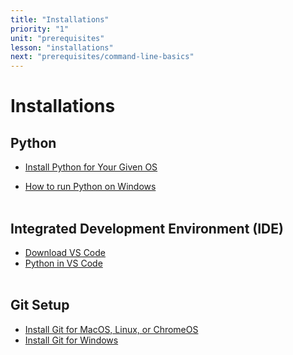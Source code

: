 ```yaml
---
title: "Installations"
priority: "1"
unit: "prerequisites"
lesson: "installations"
next: "prerequisites/command-line-basics"
---
```


# Installations

## Python

- [Install Python for Your Given OS](https://realpython.com/installing-python/)

- [How to run Python on Windows](https://docs.python.org/3/faq/windows.html)
  <br><br>

## Integrated Development Environment (IDE)

- [Download VS Code](https://code.visualstudio.com/)
- [Python in VS Code](https://code.visualstudio.com/docs/languages/python)
  <br><br>

## Git Setup

- [Install Git for MacOS, Linux, or ChromeOS](https://www.theodinproject.com/lessons/foundations-setting-up-git)
- [Install Git for Windows](https://www.simplilearn.com/tutorials/git-tutorial/git-installation-on-windows)

